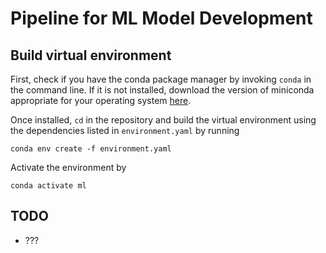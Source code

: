 # Pipeline for ML Model Development

## Build virtual environment

First, check if you have the conda package manager by invoking `conda` in the command line. If it is not installed, download the version of miniconda appropriate for your operating system [here](https://docs.conda.io/en/latest/miniconda.html).

Once installed, `cd` in the repository and build the virtual environment using the dependencies listed in `environment.yaml` by running

```
conda env create -f environment.yaml
```

Activate the environment by

```
conda activate ml
```

## TODO
* ???
